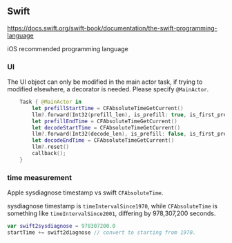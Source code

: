 ## Swift
https://docs.swift.org/swift-book/documentation/the-swift-programming-language

iOS recommended programming language

### UI
The UI object can only be modified in the main actor task, if trying to modified elsewhere, a decorator is needed. Please specify `@MainActor`.
```swift
    Task { @MainActor in
        let prefillStartTime = CFAbsoluteTimeGetCurrent()
        llm?.forward(Int32(prefill_len), is_prefill: true, is_first_prefill: true)
        let prefillEndTime = CFAbsoluteTimeGetCurrent()
        let decodeStartTime = CFAbsoluteTimeGetCurrent()
        llm?.forward(Int32(decode_len), is_prefill: false, is_first_prefill: false)
        let decodeEndTime = CFAbsoluteTimeGetCurrent()
        llm?.reset()
        callback();
    }
```

### time measurement

Apple sysdiagnose timestamp vs swift `CFAbsoluteTime`.

sysdiagnose timestamp is `timeIntervalSince1970`, while `CFAbsoluteTime` is something like `timeIntervalSince2001`, differing by 978,307,200 seconds.

```swift
var swift2sysdiagnose = 978307200.0
startTime += swift2diagnose // convert to starting from 1970.
```